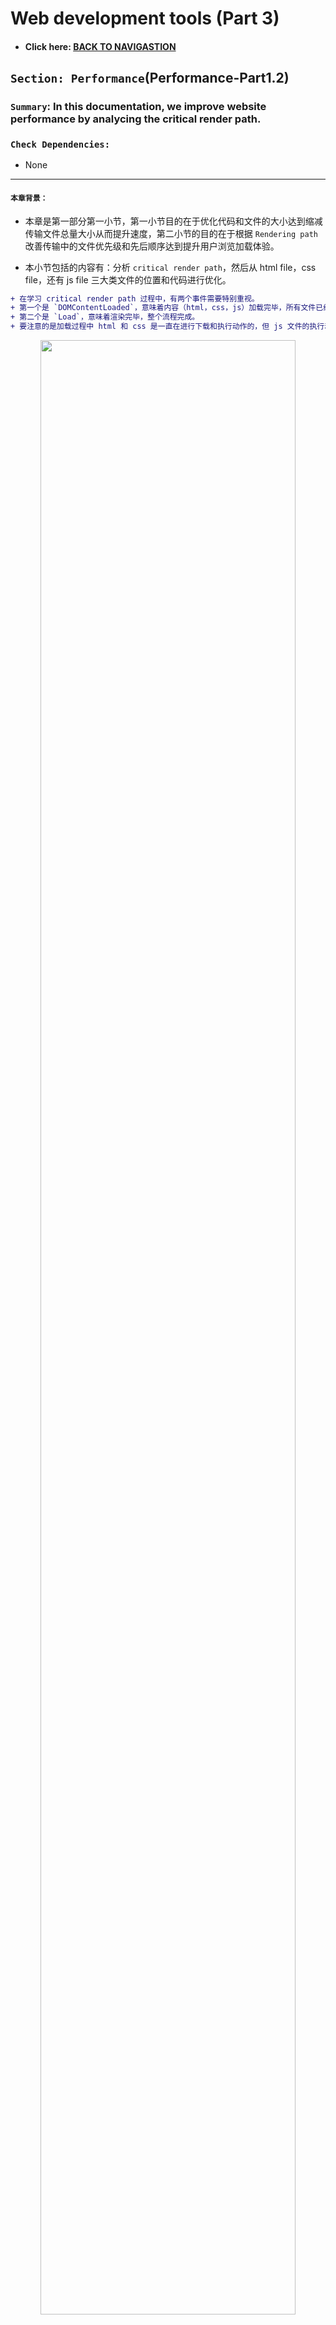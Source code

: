 # Web development tools (Part 3)

- #### Click here: [BACK TO NAVIGASTION](https://github.com/DonghaoWu/WebDev-tools-demo/blob/master/content.md)

## `Section: Performance`(Performance-Part1.2)

### `Summary`: In this documentation, we improve website performance by analycing the critical render path.

### `Check Dependencies:`

- None

------------------------------------------------------------

#### `本章背景：`
- 本章是第一部分第一小节，第一小节目的在于优化代码和文件的大小达到缩减传输文件总量大小从而提升速度，第二小节的目的在于根据 `Rendering path` 改善传输中的文件优先级和先后顺序达到提升用户浏览加载体验。

- 本小节包括的内容有：分析 `critical render path`，然后从 html file，css file，还有 js file 三大类文件的位置和代码进行优化。

```diff
+ 在学习 critical render path 过程中，有两个事件需要特别重视。
+ 第一个是 `DOMContentLoaded`，意味着内容（html，css，js）加载完毕，所有文件已经下载完毕，html 和 css 执行完毕，js 文件是否执行看实际属性，开始渲染。
+ 第二个是 `Load`，意味着渲染完毕，整个流程完成。
+ 要注意的是加载过程中 html 和 css 是一直在进行下载和执行动作的，但 js 文件的执行动作是根据实际的 tag attribute 而定的。
```

<p align="center">
<img src="../assets/w18.png" width=90%>
</p>

------------------------------------------------------------

### <span id="3.0">`Brief Contents & codes position`</span>

- #### Click here: [BACK TO NAVIGASTION](https://github.com/DonghaoWu/WebDev-tools-demo/blob/master/content.md)

- [3.1 Optimize html file.](#3.1)
- [3.2 Optimize css file.](#3.2)
- [3.3 Optimize js file.](#3.3)
- [3.4 Tools to check website performance.](#3.4)

<p align="center">
<img src="../assets/w17.png" width=90%>
</p>

<p align="center">
<img src="../assets/w16.png" width=90%>
</p>

------------------------------------------------------------

### <span id="3.1">`Step1: Optimize html file`</span>

- #### Click here: [BACK TO CONTENT](#3.0)

A. 正常相对静态的网页的优化规则是使用`普通型`或者`defer型`，如果使用`普通型`则把 js 文件放在最后，css 文件放在前面；如果使用`defer型`，则 js 文件的位置不需要讲究。

B. 当然这种情况只对于相对静态的网页而言，相对动态一点的需要马上执行 js 文件的话就可以考虑`普通型`或者`async型`。

__`Location: ./example1.2/index.html`__

```html
<!DOCTYPE html>
<html lang="en-us">
  <head>
    <!--  App Title  -->
    <title>Keiko Corp</title>
    <!--  App Description  -->
    <meta charset="utf-8">
    <meta name="viewport" content="width=device-width, initial-scale=1.0, minimum-scale=1.0" />

    <link rel="stylesheet" type="text/css" href="css/bootstrap.css"/>
    <link rel="stylesheet" type="text/css" href="css/owl.transitions.css"/>
    <link rel="stylesheet" type="text/css" href="css/owl.carousel.css"/>
    <link rel="stylesheet" type="text/css" href="css/animate.css"/>
    <link rel="stylesheet" type="text/css" href="css/main.css"/>
    
  </head>
  <body>

    <!--  Header Section  -->
    <header>
      <div class="container">
        <div class="logo pull-left animated wow fadeInLeft">
          <img class="logo-image" src="img/logo.png" alt="" title="">
        </div>


        <nav class="pull-left">
          <ul class="list-unstyled">
            <li class="animated wow fadeInLeft" data-wow-delay="0s"><a href="#about">About</a></li>
            <li class="animated wow fadeInLeft" data-wow-delay=".1s"><a href="#app_features">Features</a></li>
            <li class="animated wow fadeInLeft" data-wow-delay=".2s"><a href="#testimonials">Testimonials</a></li>
          </ul>
        </nav>

        <div class="social pull-right">
          <ul class="list-unstyled">
            <li class="animated wow fadeInRight" data-wow-delay=".2s"><a href="#"><img src="img/facebook.png" alt="" title=""></a></li>
            <li class="animated wow fadeInRight" data-wow-delay=".1s"><a href="#"><img src="img/twitter.png" alt="" title=""></a></li>
            <li class="animated wow fadeInRight" data-wow-delay="0s"><a href="#"><img src="img/google.png" alt="" title=""></a></li>
          </ul>
        </div>

        <span class="burger_icon">menu</span>
      </div>
    </header>
    <!--  End Header Section  -->






    <!--  Hero Section  -->
    <section class="hero" id="hero">
      <div class="container">
        <div class="caption">
          <h1 class="text-uppercase  animated wow fadeInLeft">Creators of Robofriends and SmartBrain</h1>
          <p class="enhance text-lowercase  animated wow fadeInLeft">Developers of the future, building for today</p>

          <a href="https://github.com/aneagoie/robofriends" class="app_store_btn text-uppercase animated wow fadeInLeft">
            <i class="android_icon"></i>
            <span>Robofriends</span>
          </a>

          <a href="https://github.com/aneagoie/smart-brain" class="app_store_btn text-uppercase animated wow fadeInLeft">
            <i class="iphone_icon"></i>
            <span>SmartBrain</span>
          </a>
        </div>
      </div>
    </section>
    <!--  End Hero Section  -->






    <!--  Featured On Section  -->
    <section class="featured_on">
      <div class="container">
        <ul class="list-unstyled text-center clearfix">
          <li class="col-xs-6 col-sm-6 col-md-3 animated wow fadeInDown">
            <img src="img/google_logo.png" alt="" title="">
          </li>
          <li class="col-xs-6 col-sm-6 col-md-3 animated wow fadeInDown" data-wow-delay=".2s">
            <img src="img/facebook_logo.png" alt="" title="">
          </li>
          <li class="col-xs-6 col-sm-6 col-md-3 animated wow fadeInDown" data-wow-delay=".3s">
            <img src="img/yahoo_logo.png" alt="" title="">
          </li>
          <li class="col-xs-6 col-sm-6 col-md-3 animated wow fadeInDown" data-wow-delay=".4s">
            <img src="img/paypal_logo.png" alt="" title="">
          </li>
        </ul>
      </div>
    </section>
    <!--  End Featured On Section  -->






    <!--  About Section  -->
    <section class="about" id="about">
      <div class="container">
        <div class="row">
          <div class="col-md-6 text-center animated wow fadeInLeft">
            <div class="iphone">
              <img src="img/iphone.png" alt="" titl="">
            </div>
          </div>
          <div class="col-md-6 animated wow fadeInRight">
            <div class="features_list">
              <h1 class="text-uppercase">The Greatest Products Ever Created</h1>
              <p>Seuismod ligula ipsum vulputate tellus quisque dictum tortor at purus faucibus tincidunt, pellentesque habitant morbi tristique senectus et netus et malesuada fames ac turpis egestas. </p>
              <ul class="list-unstyled">
                <li class="camera_icon">
                  <span>Euismod ligula ipsum vulputate tellus.</span>
                </li>
                <li class="video_icon">
                  <span>Morbi non efficitur nibh sit amet est eros.</span>
                </li>
                <li class="eye_icon">
                  <span>Fusce faucibus ante liberonec luctus egestas.</span>
                </li>
                <li class="pic_icon">
                  <span>Quisque pretium malesuada ornare.</span>
                </li>
                <li class="loc_icon">
                  <span>Cras interdum vestibulum dolor.</span>
                </li>
              </ul>

              <a href="#" class="app_store_btn text-uppercase" id="play_video" data-video="https://www.youtube.com/watch?v=sCX_YMPuJGA?autoplay=1&showinfo=0">
                <i class="play_icon"></i>
                <span>About Video</span>
              </a>
              <a href="#hero" class="app_link">Get the app</a>
            </div>
          </div>
        </div>
      </div>

      <div class="about_video show_video">
        <a href="" class="close_video"></a>
      </div>
    </section>
    <!--  End About Section  -->






    <!--  App Features Section  -->
    <section class="app_features" id="app_features">
      <div class="container">

        <div class="row text-center">
          <div class="col-sm-4 col-md-4 details animated wow fadeInDown" data-wow-delay="0s">
            <img src="img/f_icon1.png" alt="" title="">
            <h1 class="text-uppercase">malesuada fames turpis.</h1>
            <p class="text-lowercase">vel ultrices mauris libero id diam. Vivamus tellus sagittis facilisis nisi quis mollis risus quisque ultrices elit.</p>
          </div>
          <div class="col-sm-4 col-md-4 details animated wow fadeInDown" data-wow-delay=".1s">
            <img src="img/f_icon2.png" alt="" title="">
            <h1 class="text-uppercase">malesuada fames turpis.</h1>
            <p class="text-lowercase">vel ultrices mauris libero id diam. Vivamus tellus sagittis facilisis nisi quis mollis risus quisque ultrices elit.</p>
          </div>
          <div class="col-sm-4 col-md-4 details animated wow fadeInDown" data-wow-delay=".2s">
            <img src="img/f_icon3.png" alt="" title="">
            <h1 class="text-uppercase">malesuada fames turpis.</h1>
            <p class="text-lowercase">vel ultrices mauris libero id diam. Vivamus tellus sagittis facilisis nisi quis mollis risus quisque ultrices elit.</p>
          </div>
        </div>
        <div class="row text-center">
          <div class="col-sm-4 col-md-4 details animated wow fadeInDown" data-wow-delay="0s">
            <img src="img/f_icon4.png" alt="" title="">
            <h1 class="text-uppercase">malesuada fames turpis.</h1>
            <p class="text-lowercase">vel ultrices mauris libero id diam. Vivamus tellus sagittis facilisis nisi quis mollis risus quisque ultrices elit.</p>
          </div>
          <div class="col-sm-4 col-md-4 details animated wow fadeInDown" data-wow-delay=".1s">
            <img src="img/f_icon5.png" alt="" title="">
            <h1 class="text-uppercase">malesuada fames turpis.</h1>
            <p class="text-lowercase">vel ultrices mauris libero id diam. Vivamus tellus sagittis facilisis nisi quis mollis risus quisque ultrices elit.</p>
          </div>
          <div class="col-sm-4 col-md-4 details animated wow fadeInDown" data-wow-delay=".2s">
            <img src="img/f_icon6.png" alt="" title="">
            <h1 class="text-uppercase">malesuada fames turpis.</h1>
            <p class="text-lowercase">vel ultrices mauris libero id diam. Vivamus tellus sagittis facilisis nisi quis mollis risus quisque ultrices elit.</p>
          </div>
        </div>

      </div>
    </section>
    <!--  And App Features Section  -->






    <!--  Testimonials Section  -->
    <section class="testimonials animated wow fadeIn" id="testimonials" data-wow-duration="2s">
      <div class="container">
        <div class="testimonials_list">

          <ul class="list-unstyled text-center slides clearfix" id="tslider">
            <li>
              <blockquote>
                <p>Integer pharetra tellus varius, dictum erat vel, maximus tellus. Sed vitae auctor ipsum. Aliquam luctus erat nec pulvinar vehicula donec congue tortor eget sem condimentum, ut tempor massa porttitor. Praesent tincidunt mi orci  in sollicitudin mi dapibus dapibus pellentesque habitant morbi tristique senectus et malesuada fames turpis egestas.</p>
                <span class="author text-uppercase">John Doe</span>
                <span class="job">Full Stack developer</span>

              </blockquote>
            </li>

            <li>
              <blockquote>
                <p>Integer pharetra tellus varius, dictum erat vel, maximus tellus. Sed vitae auctor ipsum. Aliquam luctus erat nec pulvinar vehicula donec congue tortor eget sem condimentum, ut tempor massa porttitor. Praesent tincidunt mi orci  in sollicitudin mi dapibus dapibus pellentesque habitant morbi tristique senectus et malesuada fames turpis egestas.</p>
                <span class="author text-uppercase">Alex Fredy</span>
                <span class="job">Javascript developer</span>

              </blockquote>
            </li>

            <li>
              <blockquote>
                <p>Integer pharetra tellus varius, dictum erat vel, maximus tellus. Sed vitae auctor ipsum. Aliquam luctus erat nec pulvinar vehicula donec congue tortor eget sem condimentum, ut tempor massa porttitor. Praesent tincidunt mi orci  in sollicitudin mi dapibus dapibus pellentesque habitant morbi tristique senectus et malesuada fames turpis egestas.</p>
                <span class="author text-uppercase">Sara Aliba</span>
                <span class="job">Web Designer</span>

              </blockquote>
            </li>
          </ul>
          <div id="slider_nav">
            <div id="prev_arrow"></div>
            <div id="next_arrow"></div>
          </div>
        </div>
      </div>
    </section>
    <!--  End Testimonials Section  -->






    <!--  Email Subscription Section  -->
    <section class="sub_box">
      <p class="cta_text animated wow fadeInDown">We're hiring. Join Our company!</p>
      <form action="#" metohd="post" class="animated wow fadeIn" data-wow-duration="2s" id="submit_form">
        <input type="email" id="mc-email" placeholder="Enter your email"/>
        <button type="submit" id="mc_submit">
          <i class="icon"></i>
        </button>
      </form>
      <div class="message" id="error_msg">Please Enter A Valid Email.</div>
      <div class="message" id="success_msg">Thank You For Your Subscription.</div>
    </section>
    <!--  End Email Subscription Section  -->






    <!--  Footer Section  -->
    <footer>
      <ul class="list-unstyled list-inline app_platform">
        <li class="animated wow fadeInDown" data-wow-delay="0s">
          <a href=""><img src="img/android_icon.png" alt="" title=""></a>
        </li>
        <li class="animated wow fadeInDown" data-wow-delay=".1s">
          <a href=""><img src="img/ios_icon.png" alt="" title=""></a>
        </li>
        <li class="animated wow fadeInDown" data-wow-delay=".2s">
          <a href=""><img src="img/windows_icon.png" alt="" title=""></a>
        </li>
      </ul>
      <p class="copyright animated wow fadeIn" data-wow-duration="2s"> <strong>Pixelhint</strong>
    </footer>
    <!--  End Footer Section  -->


    <script type="text/javascript" src="js/jquery.js"></script>
    <script type="text/javascript" src="js/ajaxchimp.js"></script>

    <script type="text/javascript" src="js/owl.carousel.min.js"></script>
    <script type="text/javascript" src="js/wow.js"></script>
    <script type="text/javascript" src="js/parallax.js"></script>
    <script type="text/javascript" src="js/nicescroll.js"></script>
    <script type="text/javascript" src="js/main.js"></script>
    <script type="text/javascript" src="js/scrollTo.js"></script>

  </body>
</html>
```

#### `Comment:`
1. Load style tag in the `<head>`.
2. Load script right before `</body>`.

### <span id="3.2">`Step2: Optimize css file.`</span>

- #### Click here: [BACK TO CONTENT](#3.0)

1. Above the fold loading. (把次要的 css 文件放在后台下载执行)。

__`Location: ./example1.2/index.html`__

```html
<body>
  <!-- ... -->

  <script type="text/javascript">
    const loadStyleSheet = src => {
      if (document.createStyleSheet) {
        document.createStyleSheet(src);
      } else {
        const stylesheet = document.createElement('link');
        stylesheet.href = src;
        stylesheet.type = 'text/css';
        stylesheet.rel = 'stylesheet';
        document.getElementsByTagName('head')[0].appendChild(stylesheet);
      }
    }
    window.onload = function () {
      console.log('window done');
      loadStyleSheet('./css/styleTest.css');
    }
  </script>
  
</body>
```

2. Media Attributes. ( css 文件根据浏览器类型大小进行针对下载)。

```html
<head>
  <link rel="stylesheet" href="./css/styleTest2.css" media="only screen and (min-width:500px)">
<head>
```

#### `Comment:`
1. Only load whatever is needed, check each css file. (减少加载无用的语句和文件)
2. Above the fold loading.（重要的首要页面先加载，次要的指定后台加载。）
3. Media Attributes. ( css 文件根据浏览器类型大小进行针对下载)
4. Less Specificity. （尽量缩减 css 选择器的层级，同时如果 css 内容不多可以考虑使用 `html internal css 或者 inline css`）。

----------------------------------------------------------------------------

<p align="center">
<img src="../assets/w19.png" width=90%>
</p>

----------------------------------------------------------------------------


### <span id="3.3">`Step3: Optimize js file.`</span>

- #### Click here: [BACK TO CONTENT](#3.0)

```html
<script></script>

<script async></script>

<script defer></script>
```

#### `Comment:`
1. Load Scripts asynchronously. 具体使用规则参考 `Step6`。
2. Defer Loading of Scripts.
3. Minimize DOM manipulation.
4. Avoid long running JavaScript. (举例，有些 JS 按钮功能会阻止整个加载过程。)

### <span id="3.4">`Step4: Tools to check website performance.`</span>

- #### Click here: [BACK TO CONTENT](#3.0)

- PageSpeed Insights
  [https://developers.google.com/speed/pagespeed/insights/](https://developers.google.com/speed/pagespeed/insights/)

- WebPagetest
  [https://www.webpagetest.org/](https://www.webpagetest.org/)

#### `Comment:`
1.


### <span id="3.5">`Step5 Concept questions.`</span>

- #### Click here: [BACK TO CONTENT](#3.0)

#### `A. What is critical render path?`

- Check this post. [Understanding the critical rendering path, rendering pages in 1 second](https://medium.com/@luisvieira_gmr/understanding-the-critical-rendering-path-rendering-pages-in-1-second-735c6e45b47a)

- Build DOM tree from html file
  - When this process is finished the browser will have the full content of the page, but to be able to render the browser has to wait for the CSS Object Model, also known as CSSOM event, which will tell the browser how the elements should look like when rendered.

- Build CSSOM from css file
  - CSS is one of the most important elements of the critical rendering path, because the browser blocks page rendering until it receives and processes all the css files in your page, CSS is render blocking.

- The Render Tree
  - This stage is where the browser `combines the DOM and CSSOM`, this process outputs a final render tree, which contains both the content and the style information of all the visible content on the screen.

- Layout
  - This stage is where the browser calculates the size and position of each visible element on the page, every time an update to the render tree is made, or the size of the viewport changes, the browser has to run layout again.

- Paint
  - When we get to the paint stage, the browser has to pick up the layout result, and paint the pixels to the screen, beware in this stage that not all styles have the same paint times, also combinations of styles can have a greater paint time than the sum of their parts. For an instance mixing a border-radius with a box-shadow, can triple the paint time of an element instead of using just one of the latter.

------------------------------------------------------------

#### `B. How does the browser rendering engine work?`

In order to render content the browser has to go through a series of steps:
1. Document Object Model(DOM)
2. CSS object model(CSSOM)
3. Render Tree
4. Layout
5. Paint.

------------------------------------------------------------

#### `C. Dealing with Javascript.`

- Javascript is a powerful tool that can manipulate both the DOM and CSSOM, so to execute Javascript, the browser has to wait for the DOM, then it has to download and parse all the CSS files, get to the CSSOM event and only then finally execute Javascript.

- When the parser finds a script tag it blocks DOM construction, then waits for the browser to get the file and for the javascript engine to parse the script, this is why Javascript is parser blocking.

------------------------------------------------------------

#### `D. 个人理解`
  1. 浏览器的运作是这样的，收到 html 文件之后，就从上往下读取代码，这个过程叫做 parsing ，目的是为了建立 DOM。
  2. 在 parsing 过程中，如果遇到了 css 文件，parsing 会被打断，DOM 的建立也会停止。这时会进行下载和读取对应 css 文件的代码，目的是为了建立 CSSOM。
  3. 由上可见，html parsing 跟 css 的读取是共用一个线程的，所以也会有人把它们放在一起讨论。
  4. 关于 js 文件的下载，就相对不一样。首先相同的是 js 文件跟 css 文件一样，会打断所有关于 DOM 和 CSSOM 的过程，而且 js 因为是动态互动属性，所以现在会把它的下载和执行过程分多种情况讨论，下面讨论一些常见情况：

    - 如果网页是静态为主，那么应该把 js 文件放在最后，等对应的 DOM 和 CSSOM 建立完成后再下载并执行 js 文件。

    - 对于上一种情况，也可以考虑使用`defer`型，`defer`型可以开出一条或多条新进程同步下载 js 文件而不打断整体进程，当下载完毕时不马上执行，在其他同步脚本执行后，DOMContentLoaded 事件前依次执行。`具有顺序性。`

    - 如果相关的 js 文件是需要马上对已建立的 DOM 进行改动的，可以使用普通型或者 `async`型，`async`型可以开出一条或多条新进程同步下载 js 文件而不打断整体进程，当下载完毕时马上执行，这时会打断原有的整体进程。但需要注意的是如果有多个`async`连续进行的话，执行时的顺序是无法分先后的，甚至是随机的。`不具有顺序性。`

    - 如果相关的 js 文件是不需要马上对已建立的 DOM 进行改动的，可以考虑使用`defer`型。

  5. 综上所述，js 文件里面的3种类型，主要是看当前页面加载的需要，有些是偏向先加载头部的就先执行 js 文件，如果页面不复杂的话可以最后加载 js 文件，而`async`和`defer`型都可以实现异步并行下载，但最大的区别是`async`马上执行且多个无确定顺序，`defer`最后执行且多个可确定顺序。3种类型都是根据实际需要无分好坏，在实际情况中 js 文件对 DOM 的操作可以是多次且有可能是马上的，还有先后的，所以根据实际情况结合3种类型一同出现也不奇怪。

  6. 为了帮助理解可以看下面的流程图对比：

  - 普通型：马上打断主进程进行下载并执行 js 文件
  - async 型：不打断主进行下载 js 文件，完成下载后打断主进程，执行 js 文件，如果是多个文件执行则是异步执行，不保证顺序。
  - defer 型：不打断主进程进行下载 js 文件，完成下载后执行，主进程完成后按顺序执行。

<p align="center">
<img src="../assets/w15.png" width=90%>
</p>

- #### Click here: [BACK TO CONTENT](#3.0)
- #### Click here: [BACK TO NAVIGASTION](https://github.com/DonghaoWu/WebDev-tools-demo/blob/master/content.md)



